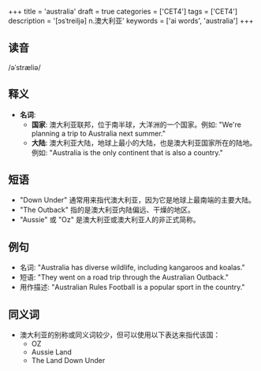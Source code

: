 +++
title = 'australia'
draft = true
categories = ['CET4']
tags = ['CET4']
description = '[ɔsˈtreiljə] n.澳大利亚'
keywords = ['ai words', 'australia']
+++

## 读音
/əˈstræliə/

## 释义
- **名词**:
   - **国家**: 澳大利亚联邦，位于南半球，大洋洲的一个国家。例如: "We're planning a trip to Australia next summer."
   - **大陆**: 澳大利亚大陆，地球上最小的大陆，也是澳大利亚国家所在的陆地。例如: "Australia is the only continent that is also a country."

## 短语
- "Down Under" 通常用来指代澳大利亚，因为它是地球上最南端的主要大陆。
- "The Outback" 指的是澳大利亚内陆偏远、干燥的地区。
- "Aussie" 或 "Oz" 是澳大利亚或澳大利亚人的非正式简称。

## 例句
- 名词: "Australia has diverse wildlife, including kangaroos and koalas."
- 短语: "They went on a road trip through the Australian Outback."
- 用作描述: "Australian Rules Football is a popular sport in the country."

## 同义词
- 澳大利亚的别称或同义词较少，但可以使用以下表达来指代该国：
   - OZ
   - Aussie Land
   - The Land Down Under

